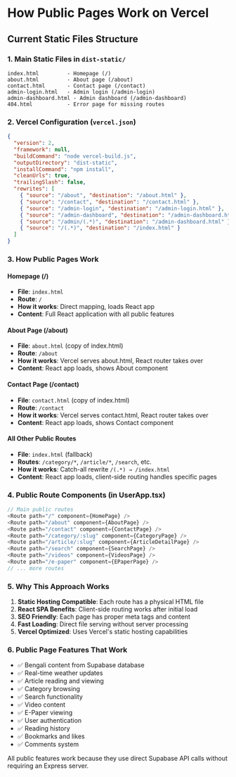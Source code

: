 # How Public Pages Work on Vercel

## Current Static Files Structure

### 1. Main Static Files in `dist-static/`
```
index.html         - Homepage (/)
about.html         - About page (/about)  
contact.html       - Contact page (/contact)
admin-login.html   - Admin login (/admin-login)
admin-dashboard.html - Admin dashboard (/admin-dashboard)
404.html           - Error page for missing routes
```

### 2. Vercel Configuration (`vercel.json`)
```json
{
  "version": 2,
  "framework": null,
  "buildCommand": "node vercel-build.js",
  "outputDirectory": "dist-static",
  "installCommand": "npm install",
  "cleanUrls": true,
  "trailingSlash": false,
  "rewrites": [
    { "source": "/about", "destination": "/about.html" },
    { "source": "/contact", "destination": "/contact.html" },
    { "source": "/admin-login", "destination": "/admin-login.html" },
    { "source": "/admin-dashboard", "destination": "/admin-dashboard.html" },
    { "source": "/admin/(.*)", "destination": "/admin-dashboard.html" },
    { "source": "/(.*)", "destination": "/index.html" }
  ]
}
```

### 3. How Public Pages Work

#### Homepage (/)
- **File**: `index.html`
- **Route**: `/` 
- **How it works**: Direct mapping, loads React app
- **Content**: Full React application with all public features

#### About Page (/about)
- **File**: `about.html` (copy of index.html)
- **Route**: `/about`
- **How it works**: Vercel serves about.html, React router takes over
- **Content**: React app loads, shows About component

#### Contact Page (/contact)
- **File**: `contact.html` (copy of index.html)
- **Route**: `/contact`
- **How it works**: Vercel serves contact.html, React router takes over
- **Content**: React app loads, shows Contact component

#### All Other Public Routes
- **File**: `index.html` (fallback)
- **Routes**: `/category/*`, `/article/*`, `/search`, etc.
- **How it works**: Catch-all rewrite `/(.*) → /index.html`
- **Content**: React app loads, client-side routing handles specific pages

### 4. Public Route Components (in UserApp.tsx)

```javascript
// Main public routes
<Route path="/" component={HomePage} />
<Route path="/about" component={AboutPage} />
<Route path="/contact" component={ContactPage} />
<Route path="/category/:slug" component={CategoryPage} />
<Route path="/article/:slug" component={ArticleDetailPage} />
<Route path="/search" component={SearchPage} />
<Route path="/videos" component={VideosPage} />
<Route path="/e-paper" component={EPaperPage} />
// ... more routes
```

### 5. Why This Approach Works

1. **Static Hosting Compatible**: Each route has a physical HTML file
2. **React SPA Benefits**: Client-side routing works after initial load
3. **SEO Friendly**: Each page has proper meta tags and content
4. **Fast Loading**: Direct file serving without server processing
5. **Vercel Optimized**: Uses Vercel's static hosting capabilities

### 6. Public Page Features That Work

- ✅ Bengali content from Supabase database
- ✅ Real-time weather updates
- ✅ Article reading and viewing
- ✅ Category browsing
- ✅ Search functionality  
- ✅ Video content
- ✅ E-Paper viewing
- ✅ User authentication
- ✅ Reading history
- ✅ Bookmarks and likes
- ✅ Comments system

All public features work because they use direct Supabase API calls without requiring an Express server.